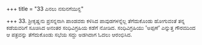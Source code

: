 +++
title = "33 ಎನಲು ನಸುನಗೆಯಿನ್ದ"

+++
33. ಶ್ರೀಕೃಷ್ಣನು ಪ್ರಸನ್ನನಾಗಿ ಪಾಂಡವರು ಕಳಿಸಿದ ಪಾವುಡಗಳನ್ನೆಲ್ಲ ತೆಗೆದುಕೊಂಡು ಹೋಗುವಂತೆ ತನ್ನ ಕಡೆಯವರಿಗೆ ಸೂಚಿಸಿದ ಅನಂತರ ಸಂಧಿವಿಗ್ರಹಿಯ ಕಡೆಗೆ ನೋಡಿದ. ಸಂಧಿವಿಗ್ರಹಿಯು 'ಅಪ್ಪಣೆ' ಎನ್ನುತ್ತ ಗೌರವದಿಂದ ಆ ಪತ್ರವನ್ನು ತೆಗೆದುಕೊಂಡು ಸಭೆಯ ಸದ್ದು ಅಡಗಿದಾಗ ಓದಲು ಆರಂಭಿಸಿದ.